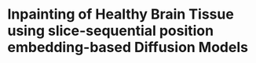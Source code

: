 
# Inpainting of Healthy Brain Tissue using slice-sequential position embedding-based Diffusion Models

